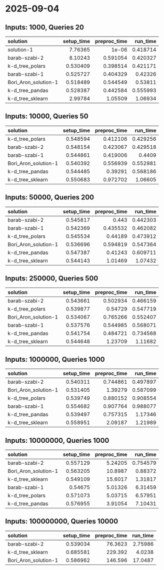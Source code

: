 # 2025-09-04

## Inputs: 1000, Queries 20

| solution             |   setup_time |   preproc_time |   run_time |
|:---------------------|-------------:|---------------:|-----------:|
| solution-1           |     7.76365  |       1e-06    |   0.418714 |
| barab-szabi-2        |     8.10243  |       0.591054 |   0.420327 |
| k-d_tree_polars      |     0.530409 |       0.398514 |   0.421171 |
| barab-szabi-1        |     0.525727 |       0.404329 |   0.42326  |
| Bori_Aron_solution-1 |     0.518489 |       0.544549 |   0.53811  |
| k-d_tree_pandas      |     0.528387 |       0.442584 |   0.555993 |
| k-d_tree_sklearn     |     2.99784  |       1.05509  |   1.06934  |

## Inputs: 10000, Queries 50

| solution             |   setup_time |   preproc_time |   run_time |
|:---------------------|-------------:|---------------:|-----------:|
| k-d_tree_polars      |     0.548594 |       0.412106 |   0.429256 |
| barab-szabi-2        |     0.548154 |       0.423067 |   0.429518 |
| barab-szabi-1        |     0.544861 |       0.419006 |   0.4409   |
| Bori_Aron_solution-1 |     0.540392 |       0.556939 |   0.552981 |
| k-d_tree_pandas      |     0.544485 |       0.39291  |   0.568186 |
| k-d_tree_sklearn     |     0.550683 |       0.972702 |   1.06605  |

## Inputs: 50000, Queries 200

| solution             |   setup_time |   preproc_time |   run_time |
|:---------------------|-------------:|---------------:|-----------:|
| barab-szabi-2        |     0.545817 |       0.443    |   0.442303 |
| barab-szabi-1        |     0.542369 |       0.435532 |   0.462082 |
| k-d_tree_polars      |     0.545534 |       0.44189  |   0.473912 |
| Bori_Aron_solution-1 |     0.536696 |       0.594819 |   0.547364 |
| k-d_tree_pandas      |     0.547387 |       0.41243  |   0.609711 |
| k-d_tree_sklearn     |     0.544143 |       1.01469  |   1.07432  |

## Inputs: 250000, Queries 500

| solution             |   setup_time |   preproc_time |   run_time |
|:---------------------|-------------:|---------------:|-----------:|
| barab-szabi-2        |     0.543661 |       0.502934 |   0.466159 |
| k-d_tree_polars      |     0.539877 |       0.54729  |   0.547719 |
| Bori_Aron_solution-1 |     0.534067 |       0.765266 |   0.552407 |
| barab-szabi-1        |     0.537576 |       0.544985 |   0.568071 |
| k-d_tree_pandas      |     0.541754 |       0.484721 |   0.734568 |
| k-d_tree_sklearn     |     0.544648 |       1.23709  |   1.11682  |

## Inputs: 1000000, Queries 1000

| solution             |   setup_time |   preproc_time |   run_time |
|:---------------------|-------------:|---------------:|-----------:|
| barab-szabi-2        |     0.540311 |       0.744861 |   0.497897 |
| Bori_Aron_solution-1 |     0.531405 |       1.39279  |   0.587099 |
| k-d_tree_polars      |     0.539749 |       0.880152 |   0.908554 |
| barab-szabi-1        |     0.554682 |       0.907764 |   0.988077 |
| k-d_tree_pandas      |     0.539497 |       0.757315 |   1.17346  |
| k-d_tree_sklearn     |     0.558951 |       2.09187  |   1.21989  |

## Inputs: 10000000, Queries 1000

| solution             |   setup_time |   preproc_time |   run_time |
|:---------------------|-------------:|---------------:|-----------:|
| barab-szabi-2        |     0.557129 |        5.24205 |   0.754579 |
| Bori_Aron_solution-1 |     0.563205 |       10.8987  |   0.88372  |
| k-d_tree_sklearn     |     0.549109 |       15.6017  |   1.31817  |
| barab-szabi-1        |     0.54675  |        5.01326 |   6.31459  |
| k-d_tree_polars      |     0.571073 |        5.03715 |   6.57951  |
| k-d_tree_pandas      |     0.576955 |        3.91054 |   7.10431  |

## Inputs: 100000000, Queries 10000

| solution             |   setup_time |   preproc_time |   run_time |
|:---------------------|-------------:|---------------:|-----------:|
| barab-szabi-2        |     0.539034 |        76.3623 |    2.75986 |
| k-d_tree_sklearn     |     0.685581 |       229.392  |    4.0238  |
| Bori_Aron_solution-1 |     0.586962 |       146.596  |   17.0487  |